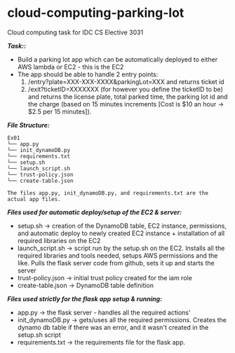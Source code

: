 # cloud-computing-parking-lot

Cloud computing task for IDC CS Elective 3031

___Task::___
- Build a parking lot app which can be automatically deployed to either AWS lambda or EC2 - this is the EC2
- The app should be able to handle 2 entry points:
    1. /entry?plate=XXX-XXX-XXXX&parkingLot=XXX    and returns ticket id
    2. /exit?ticketID=XXXXXXX (for however you define the ticketID to be)    and returns the license plate, total parked time, the parking lot id and the charge (based
on 15 minutes increments [Cost is $10 an hour -> $2.5 per 15 minutes]).
    
       
___File Structure:___
```
Ex01
└── app.py
└── init_dynamoDB.py
└── requirements.txt
└── setup.sh
└── launch_script.sh
└── trust-policy.json
└── create-table.json

The files app.py, init_dynamoDB.py, and requirements.txt are the actual app files.

```

___Files used for automatic deploy/setup of the EC2 & server:___
- setup.sh -> creation of the DynamoDB table, EC2 instance, permissions, and automatic deploy to newly created EC2 instance + installation of all required libraries on the EC2
- launch_script.sh -> script run by the setup.sh on the EC2. Installs all the required libraries and tools needed, setups AWS permissions and the like. Pulls the flask server code from github, sets it up and starts the server
- trust-policy.json -> initial trust policy created for the iam role
- create-table.json -> DynamoDB table definition

___Files used strictly for the flask app setup & running:___
- app.py -> the flask server - handles all the required actions'
- init_dynamoDB.py -> gets/uses all the required permissions. Creates the dynamo db table if there was an error, and it wasn't created in the setup.sh script
- requirements.txt -> the requirements file for the flask app. 

